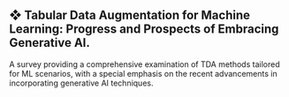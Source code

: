 ## ❖ Tabular Data Augmentation for Machine Learning: Progress and Prospects of Embracing Generative AI.
A survey providing a comprehensive examination of TDA methods tailored for ML scenarios, with a special emphasis on the recent advancements in incorporating generative AI techniques.


























